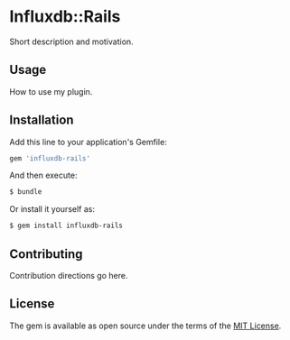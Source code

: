 # Influxdb::Rails
Short description and motivation.

## Usage
How to use my plugin.

## Installation
Add this line to your application's Gemfile:

```ruby
gem 'influxdb-rails'
```

And then execute:
```bash
$ bundle
```

Or install it yourself as:
```bash
$ gem install influxdb-rails
```

## Contributing
Contribution directions go here.

## License
The gem is available as open source under the terms of the [MIT License](https://opensource.org/licenses/MIT).
